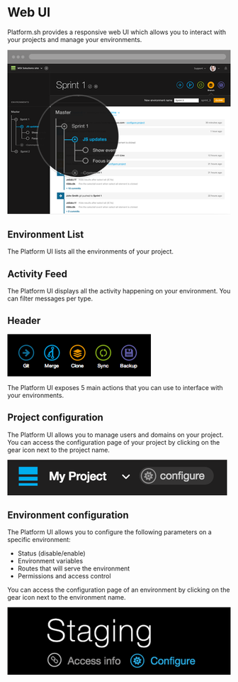 Web UI
======

Platform.sh provides a responsive web UI which allows you to interact
with your projects and manage your environments.

![](/web-ui/images/platform-ui.png)

Environment List
----------------

The Platform UI lists all the environments of your project.

Activity Feed
-------------

The Platform UI displays all the activity happening on your
environment. You can filter messages per type.

Header
------

![](/web-ui/images/ui-header.png)

The Platform UI exposes 5 main actions that you can use to interface
with your environments.

Project configuration
---------------------

The Platform UI allows you to manage users and domains on your project.
You can access the configuration page of your project by clicking on the
gear icon next to the project name.

![](/web-ui/images/ui-conf-project.png)

Environment configuration
-------------------------

The Platform UI allows you to configure the following parameters on a
specific environment:

-   Status (disable/enable)
-   Environment variables
-   Routes that will serve the environment
-   Permissions and access control

You can access the configuration page of an environment by clicking on
the gear icon next to the environment name.

![](/web-ui/images/ui-conf-environment.png)